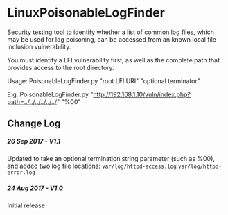 # LinuxPoisonableLogFinder
Security testing tool to identify whether a list of common log files, which may be used for log poisoning, can be accessed from an known local file inclusion vulnerability.

You must identify a LFI vulnerability first, as well as the complete path that provides access to the root directory.

Usage: PoisonableLogFinder.py "root LFI URI" "optional terminator"

E.g. PoisonableLogFinder.py "http://192.168.1.10/vuln/index.php?path=../../../../../../" "%00"

## Change Log
##### 26 Sep 2017 - V1.1 

Updated to take an optional termination string parameter (such as %00), and added two log file locations: `var/log/httpd-access.log` `var/log/httpd-error.log`
  
##### 24 Aug 2017 - V1.0 

Initial release
